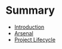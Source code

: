 # Summary

* [Introduction](README.md)
* [Arsenal](ARSENAL.md)
* [Project Lifecycle](PROJECT_LIFECYCLE.md)


